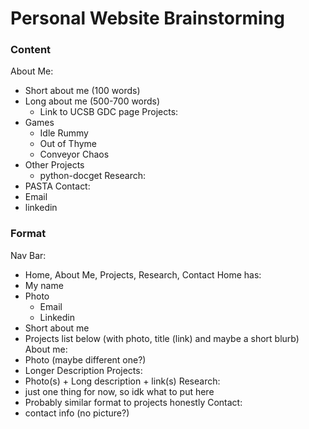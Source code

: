 # Personal Website Brainstorming
### Content
About Me:
 * Short about me (100 words)
 * Long about me (500-700 words)
   * Link to UCSB GDC page
Projects:
 * Games
   * Idle Rummy
   * Out of Thyme
   * Conveyor Chaos
 * Other Projects
   * python-docget
Research:
 * PASTA
Contact:
 * Email
 * linkedin

### Format
Nav Bar:
 * Home, About Me, Projects, Research, Contact
Home has:
 * My name
 * Photo
   * Email
   * Linkedin
 * Short about me
 * Projects list below (with photo, title (link) and maybe a short blurb)
About me:
 * Photo (maybe different one?)
 * Longer Description
Projects:
 * Photo(s) + Long description + link(s)
Research:
 * just one thing for now, so idk what to put here
 * Probably similar format to projects honestly
Contact:
 * contact info (no picture?)
